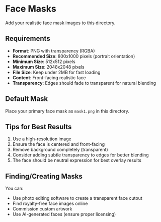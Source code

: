 # Face Masks

Add your realistic face mask images to this directory.

## Requirements

- **Format**: PNG with transparency (RGBA)
- **Recommended Size**: 800x1000 pixels (portrait orientation)
- **Minimum Size**: 512x512 pixels
- **Maximum Size**: 2048x2048 pixels
- **File Size**: Keep under 2MB for fast loading
- **Content**: Front-facing realistic face
- **Transparency**: Edges should fade to transparent for natural blending

## Default Mask

Place your primary face mask as `mask1.png` in this directory.

## Tips for Best Results

1. Use a high-resolution image
2. Ensure the face is centered and front-facing
3. Remove background completely (transparent)
4. Consider adding subtle transparency to edges for better blending
5. The face should be neutral expression for best overlay results

## Finding/Creating Masks

You can:
- Use photo editing software to create a transparent face cutout
- Find royalty-free face images online
- Commission custom artwork
- Use AI-generated faces (ensure proper licensing)
